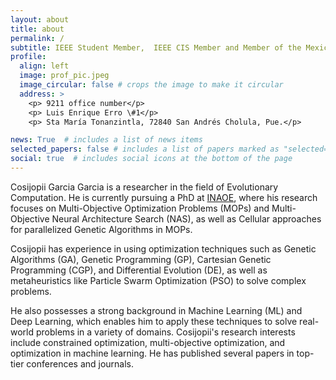 ```yaml
---
layout: about
title: about
permalink: /
subtitle: IEEE Student Member,  IEEE CIS Member and Member of the Mexico-France Research Network (MUFRAMEX)
profile:
  align: left
  image: prof_pic.jpeg
  image_circular: false # crops the image to make it circular
  address: >
    <p> 9211 office number</p>
    <p> Luis Enrique Erro \#1</p>
    <p> Sta María Tonanzintla, 72840 San Andrés Cholula, Pue.</p>

news: True  # includes a list of news items
selected_papers: false # includes a list of papers marked as "selected={true}"
social: true  # includes social icons at the bottom of the page
---
```


Cosijopii Garcia Garcia is a researcher in the field of Evolutionary Computation. He is currently pursuing a PhD at [INAOE](https://www.inaoep.mx/), where his research focuses on Multi-Objective Optimization Problems (MOPs) and Multi-Objective Neural Architecture Search (NAS), as well as Cellular approaches for parallelized Genetic Algorithms in MOPs.

Cosijopii has experience in using optimization techniques such as Genetic Algorithms (GA), Genetic Programming (GP), Cartesian Genetic Programming (CGP), and Differential Evolution (DE), as well as metaheuristics like Particle Swarm Optimization (PSO) to solve complex problems.

He also possesses a strong background in Machine Learning (ML) and Deep Learning, which enables him to apply these techniques to solve real-world problems in a variety of domains. Cosijopii's research interests include constrained optimization, multi-objective optimization, and optimization in machine learning. He has published several papers in top-tier conferences and journals.